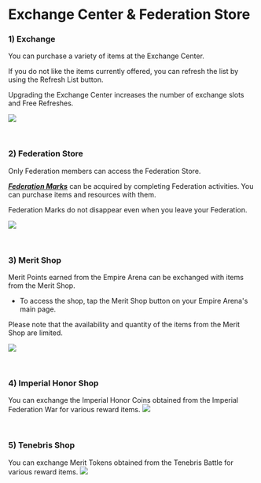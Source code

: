 # Exchange Center & Federation Store

### 1) Exchange

 You can purchase a variety of items at the Exchange Center.

If you do not like the items currently offered, you can refresh the list by using the Refresh List button.

Upgrading the Exchange Center increases the number of exchange slots and Free Refreshes.

![](http://d3bbxo4nelobc3.cloudfront.net/html/img/help/105_001listrefresh.jpg)

<br>

### 2) Federation Store

 Only Federation members can access the Federation Store.

[***<u>Federation Marks</u>***](eng/607fedcontribution#Federation-Contribution) can be acquired by completing Federation activities. You can purchase items and resources with them.

Federation Marks do not disappear even when you leave your Federation.

![](http://d3bbxo4nelobc3.cloudfront.net/html/img/help/105_002fedstore.jpg)

<br>

### 3) Merit Shop

Merit Points earned from the Empire Arena can be exchanged with items from the Merit Shop. 
 - To access the shop, tap the Merit Shop button on your Empire Arena's main page.<br>

Please note that the availability and quantity of the items from the Merit Shop are limited. 

![](https://d3bbxo4nelobc3.cloudfront.net/html/img/help/1500_12.jpg)

<br>

### 4) Imperial Honor Shop

 You can exchange the Imperial Honor Coins obtained from the Imperial Federation War for various reward items.
![](https://astrokings.s3.ap-northeast-2.amazonaws.com/html/img/help/105_003.jpg)

<br>

### 5) Tenebris Shop

 You can exchange Merit Tokens obtained from the Tenebris Battle for various reward items.
![](https://astrokings.s3.ap-northeast-2.amazonaws.com/html/img/help/105_004.jpg)